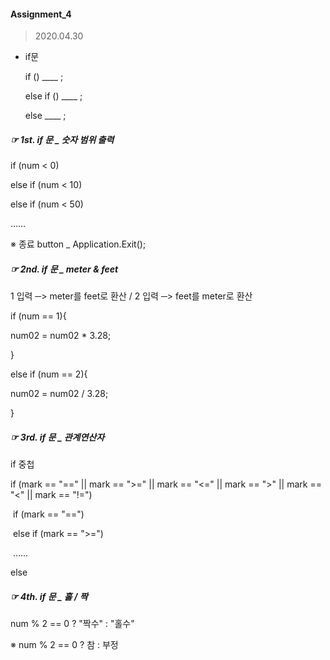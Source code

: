 #### Assignment_4

> 2020.04.30

+ if문

  if ()  ____ ;

  else if () ____ ;

  else ____ ;

##### ☞ 1st. if 문 _ 숫자 범위 출력

if (num < 0) 

else if (num < 10)

else if (num < 50) 

……

※ 종료 button _ Application.Exit();

##### ☞ 2nd. if 문 _  meter & feet

1 입력 ─> meter를 feet로 환산   /   2 입력 ─> feet를 meter로 환산

if (num == 1){

num02 = num02 * 3.28;

}

else if (num == 2){

num02 = num02 / 3.28;

}

##### ☞ 3rd. if 문 _ 관계연산자

if 중첩

if (mark == "==" || mark == ">=" || mark == "<=" || mark == ">" || mark == "<" || mark == "!=")

​	if (mark == "==")

​	else if (mark == ">=")

​	……

else

##### ☞ 4th. if 문 _ 홀 / 짝

num % 2 == 0 ? "짝수" : "홀수"

※ num % 2 == 0 ? 참 : 부정
